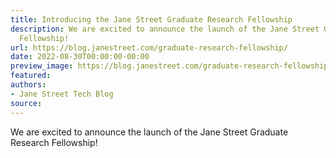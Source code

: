 ```yaml
---
title: Introducing the Jane Street Graduate Research Fellowship
description: We are excited to announce the launch of the Jane Street Graduate Research
  Fellowship!
url: https://blog.janestreet.com/graduate-research-fellowship/
date: 2022-08-30T00:00:00-00:00
preview_image: https://blog.janestreet.com/graduate-research-fellowship/GRF.png
featured:
authors:
- Jane Street Tech Blog
source:
---
```


<p>We are excited to announce the launch of the Jane Street Graduate Research Fellowship!</p>


